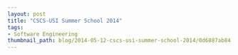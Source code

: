 ```yaml
---
layout: post
title: "CSCS-USI Summer School 2014"
tags:
- Software Engineering
thumbnail_path: blog/2014-05-12-cscs-usi-summer-school-2014/0d6887ab84.jpg
---
```

